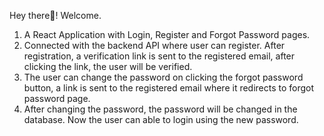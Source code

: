 Hey there👋! Welcome.

1. A React Application with Login, Register and Forgot Password pages.
2. Connected with the backend API where user can register. After registration, a      verification link is sent to the registered email, after clicking the link, the user will be verified.
3. The user can change the password on clicking the forgot password button, a link is sent to the registered email where it redirects to forgot password page. 
4. After changing the password, the password will be changed in the database. Now the user can able to login using the new password.